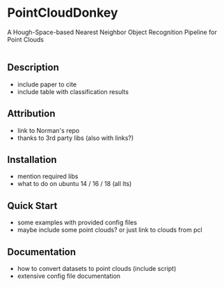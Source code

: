 # PointCloudDonkey
A Hough-Space-based Nearest Neighbor Object Recognition Pipeline for Point Clouds

<image>

## Description

* include paper to cite
* include table with classification results

## Attribution

* link to Norman's repo
* thanks to 3rd party libs (also with links?)

## Installation

* mention required libs
* what to do on ubuntu 14 / 16 / 18 (all lts)

## Quick Start

* some examples with provided config files
* maybe include some point clouds? or just link to clouds from pcl

## Documentation

* how to convert datasets to point clouds (include script)
* extensive config file documentation
